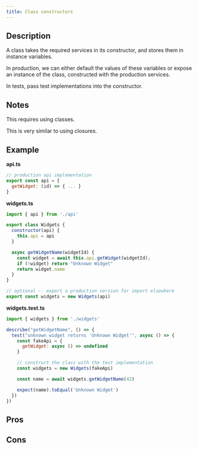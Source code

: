 ```yaml
---
title: Class constructors
---
```


## Description

A class takes the required services in its constructor, and stores them in instance variables.

In production, we can either default the values of these variables or expose an instance of the class, constructed with the production services.

In tests, pass test implementations into the constructor.

## Notes

This requires using classes.

This is very similar to using closures.

## Example

**api.ts**

```js
// production api implementation
export const api = {
  getWidget: (id) => { ... }
}
```

**widgets.ts**
```js
import { api } from './api'

export class Widgets {
  constructor(api) {
    this.api = api
  }

  async getWidgetName(widgetId) {
    const widget = await this.api.getWidget(widgetId);
    if (!widget) return "Unknown Widget"
    return widget.name
  }
}

// optional -- export a production version for import elsewhere
export const widgets = new Widgets(api)

```

**widgets.test.ts**
```js
import { widgets } from './widgets'

describe("getWidgetName", () => {
  test("unknown widget returns 'Unknown Widget'", async () => {
    const fakeApi = {
      getWidget: async () => undefined
    }

    // construct the class with the test implementation
    const widgets = new Widgets(fakeApi)

    const name = await widgets.getWidgetName(42)

    expect(name).toEqual('Unknown Widget')
  })
})
```

## Pros



## Cons

